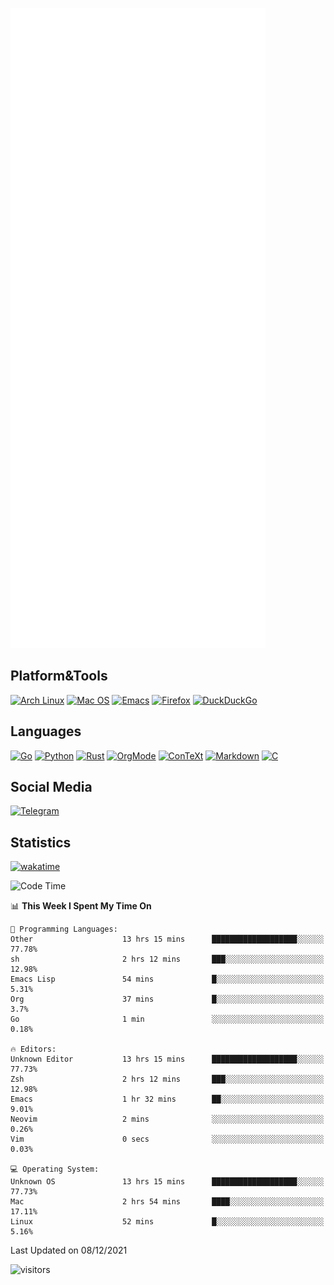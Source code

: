 ![Metrics](https://github.com/SteamedFish/SteamedFish/blob/master/github-metrics.svg)

## Platform&Tools

[![Arch Linux](https://img.shields.io/badge/ArchLinux-1793D1?logo=arch-linux&logoColor=fff&style=flat-square)](https://archlinux.org/)
[![Mac OS](https://img.shields.io/badge/MacOS-000000?style=flat-square&logo=macos&logoColor=F0F0F0)](https://www.apple.com/macos/)
[![Emacs](https://img.shields.io/badge/Emacs-%237F5AB6.svg?&style=flat-square&logo=gnu-emacs&logoColor=white)](https://www.gnu.org/software/emacs/)
[![Firefox](https://img.shields.io/badge/Firefox-FF7139?style=flat-square&logo=Firefox-Browser&logoColor=white)](https://firefox.com/)
[![DuckDuckGo](https://img.shields.io/badge/DuckDuckGo-DE5833?style=flat-square&logo=DuckDuckGo&logoColor=white)](https://duckduckgo.com/)

## Languages

[![Go](https://img.shields.io/badge/Golang-%2300ADD8.svg?style=flat-square&logo=go&logoColor=white)](https://golang.org/)
[![Python](https://img.shields.io/badge/Python-3670A0?style=flat-square&logo=python&logoColor=ffdd54)](https://www.python.org/)
[![Rust](https://img.shields.io/badge/Rust-%23000000.svg?style=flat-square&logo=rust&logoColor=white)](https://www.rust-lang.org/)
[![OrgMode](https://img.shields.io/badge/OrgMode-%23000000.svg?style=flat-square&logo=org&logoColor=white)](https://orgmode.org/)
[![ConTeXt](https://img.shields.io/badge/ConTeXt-%23008080.svg?style=flat-square&logo=latex&logoColor=white)](https://contextgarden.net/)
[![Markdown](https://img.shields.io/badge/MarkDown-%23000000.svg?style=flat-square&logo=markdown&logoColor=white)](https://daringfireball.net/projects/markdown/)
[![C](https://img.shields.io/badge/C-%2300599C.svg?style=flat-square&logo=c&logoColor=white)](https://www.iso.org/standard/74528.html)

## Social Media

[![Telegram](https://img.shields.io/badge/SteamedFish-2CA5E0?style=social&logo=telegram&logoColor=white)](https://t.me/SteamedFish)

## Statistics
[![wakatime](https://wakatime.com/badge/user/168280d6-fcf2-4b4f-ad3a-dc4612f35b38.svg)](https://wakatime.com/@168280d6-fcf2-4b4f-ad3a-dc4612f35b38)

<!--START_SECTION:waka-->
![Code Time](http://img.shields.io/badge/Code%20Time-1%2C502%20hrs%201%20min-blue)

📊 **This Week I Spent My Time On** 

```text
💬 Programming Languages: 
Other                    13 hrs 15 mins      ███████████████████░░░░░░   77.78% 
sh                       2 hrs 12 mins       ███░░░░░░░░░░░░░░░░░░░░░░   12.98% 
Emacs Lisp               54 mins             █░░░░░░░░░░░░░░░░░░░░░░░░   5.31% 
Org                      37 mins             █░░░░░░░░░░░░░░░░░░░░░░░░   3.7% 
Go                       1 min               ░░░░░░░░░░░░░░░░░░░░░░░░░   0.18%

🔥 Editors: 
Unknown Editor           13 hrs 15 mins      ███████████████████░░░░░░   77.73% 
Zsh                      2 hrs 12 mins       ███░░░░░░░░░░░░░░░░░░░░░░   12.98% 
Emacs                    1 hr 32 mins        ██░░░░░░░░░░░░░░░░░░░░░░░   9.01% 
Neovim                   2 mins              ░░░░░░░░░░░░░░░░░░░░░░░░░   0.26% 
Vim                      0 secs              ░░░░░░░░░░░░░░░░░░░░░░░░░   0.03%

💻 Operating System: 
Unknown OS               13 hrs 15 mins      ███████████████████░░░░░░   77.73% 
Mac                      2 hrs 54 mins       ████░░░░░░░░░░░░░░░░░░░░░   17.11% 
Linux                    52 mins             █░░░░░░░░░░░░░░░░░░░░░░░░   5.16%

```


 Last Updated on 08/12/2021
<!--END_SECTION:waka-->

![visitors](https://visitor-badge.laobi.icu/badge?page_id=SteamedFish.SteamedFish)
